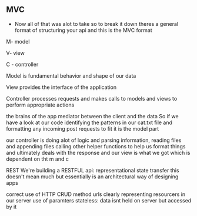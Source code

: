 ## MVC

- Now all of that was alot to take so to break it down theres a general format of structuring your api and this is the MVC format

M- model

V- view

C - controller

Model is fundamental behavior and shape of our data

View provides the interface of the application

Controller processes requests and makes calls to models and views to perform appropriate actions

the brains of the app
mediator between the client and the data
So if we have a look at our code identifying the patterns in our cat.txt file and formatting any incoming post requests to fit it is the model part

our controller is doing alot of logic and parsing information, reading files and appending files calling other helper functions to help us format things and ultimately deals with the response
and our view is what we got which is dependent on tht m and c

REST
We're building a RESTFUL api: representational state transfer this doesn't mean much but essentially is an architectural way of designing apps

correct use of HTTP CRUD method
urls clearly representing resourcers in our server
use of paramters
stateless: data isnt held on server but accessed by it